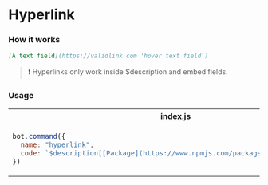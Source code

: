 # Hyperlink

### How it works

```markdown
[A text field](https://validlink.com 'hover text field')
```

> ❗ Hyperlinks only work inside $description and embed fields.

### Usage

<table>
  <tr><th>
    index.js
  </th></tr>
  <tr><td>

  ```javascript
  bot.command({
    name: "hyperlink", 
    code: `$description[[Package](https://www.npmjs.com/package/aoi.js 'click')]` 
  })
  ```
  </td></tr>
</table>
